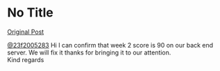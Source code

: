 # No Title

[Original Post](https://discourse.onlinedegree.iitm.ac.in/t/166816/55)

<p><a class="mention" href="/u/23f2005283">@23f2005283</a> Hi I can confirm that week 2 score is 90 on our back end server. We will fix it thanks for bringing it to our attention.<br>
Kind regards</p>
